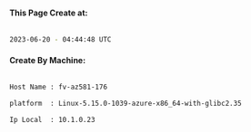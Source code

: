 
   
#### This Page Create at:

```bash

2023-06-20 - 04:44:48 UTC

```

#### Create By Machine:

```bash

Host Name : fv-az581-176

platform  : Linux-5.15.0-1039-azure-x86_64-with-glibc2.35

Ip Local  : 10.1.0.23

```

